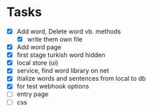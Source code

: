 # Tasks

- [X] Add word, Delete word vb. methods
  - [X] write them own file
- [X] Add word page
- [X] first stage turkish word hidden
- [X] local store (ui)
- [X] service, find word library on net
- [X] itialize words and sentences from local to db
- [X] for test webhook options
- [ ] entry page
- [ ] css
